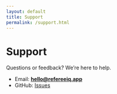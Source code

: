```yaml
---
layout: default
title: Support
permalink: /support.html
---
```


# Support

Questions or feedback? We’re here to help.

- Email: **hello@refereeiq.app**
- GitHub: [Issues](https://github.com/JustinXHale/refereeiq-site/issues)
